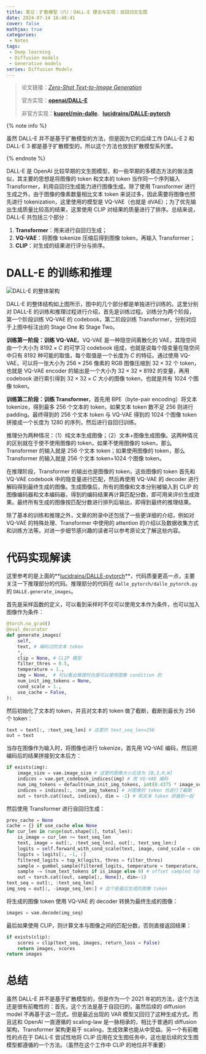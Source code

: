 ```yaml
---
title: 笔记｜扩散模型（六）：DALL-E 理论与实现｜自回归文生图
date: 2024-07-14 16:48:41
cover: false
mathjax: true
categories:
 - Notes
tags:
 - Deep learning
 - Diffusion models
 - Generative models
series: Diffusion Models
---
```


> 论文链接：*[Zero-Shot Text-to-Image Generation](https://arxiv.org/abs/2102.12092)*
>
> 官方实现：**[openai/DALL-E](https://github.com/openai/DALL-E)**
>
> 非官方实现：**[kuprel/min-dalle](https://github.com/kuprel/min-dalle)**、**[lucidrains/DALLE-pytorch](https://github.com/lucidrains/DALLE-pytorch)**

{% note info %}

虽然 DALL-E 并不是基于扩散模型的方法，但是因为它的后续工作 DALL-E 2 和 DALL-E 3 都是基于扩散模型的，所以这个方法也放到扩散模型系列里。

{% endnote %}

DALL-E 是 OpenAI 比较早期的文生图模型，和一些早期的多模态方法的做法类似，其主要的思想是将图像的 token 和文本的 token 当作同一个序列输入 Transformer，利用自回归生成能力进行图像生成。除了使用 Transformer 进行生成之外，由于图像的像素数量相比文本 token 来说过多，因此需要将图像也预先进行 tokenization，这里使用的模型是 VQ-VAE（也就是 dVAE）；为了优先输出生成质量比较高的结果，这里使用 CLIP 对结果的质量进行了排序。总结来说，DALL-E 共包括三个部分：

1. **Transformer**：用来进行自回归生成；
2. **VQ-VAE**：将图像 tokenize 压缩后得到图像 token，再输入 Transformer；
3. **CLIP**：对生成的结果进行评分与排序。

# DALL-E 的训练和推理

![DALL-E 的整体架构](https://files.hoshinorubii.icu/blog/2024/07/14/dalle-framework.jpg)

DALL-E 的整体结构如上图所示，图中的几个部分都是单独进行训练的。这里分别对 DALL-E 的训练和推理过程进行介绍，首先是训练过程。训练分为两个阶段，第一个阶段训练 VQ-VAE 的 codebook，第二阶段训练 Transformer，分别对应于上图中标注出的 Stage One 和 Stage Two。

**训练第一阶段：训练 VQ-VAE**。VQ-VAE 是一种隐空间离散化的 VAE，其隐空间由一个大小为 $8192\times C$ 的可学习 codebook 组成，也就是说每个隐变量在隐空间中只有 8192 种可能的取值，每个取值是一个长度为 $C$ 的特征。通过使用 VQ-VAE，可以将一张大小为 $256\times256$ 像素的 RGB 图像压缩到 $32\times32$ 个 token，也就是 VQ-VAE encoder 的输出是一个大小为 $32\times32\times8192$ 的变量，再用 codebook 进行索引得到 $32\times32\times C$ 大小的图像 token，也就是共有 1024 个图像 token。 

**训练第二阶段：训练 Transformer**。首先用 BPE（byte-pair encoding）将文本 tokenize，得到最多 256 个文本的 token，如果文本 token 数不足 256 则进行 padding。最终得到的 256 个文本 token 与 VQ-VAE 得到的 1024 个图像 token 拼接成一个长度为 1280 的序列，然后进行自回归训练。

推理分为两种情况：（1）纯文本生成图像；（2）文本+图像生成图像。这两种情况的区别就在于使不使用图像的 token，如果不使用图像的 token，那么 Transformer 的输入就是 256 个文本 token；如果使用图像的 token，那么 Transformer 的输入就是 256 个文本 token+1024 个图像 token。

在推理阶段，Transformer 的输出也是图像的 token，这些图像的 token 首先和 VQ-VAE codebook 中的隐变量进行匹配，然后再使用 VQ-VAE 的 decoder 进行解码得到最终生成的图像。生成图像后，所有的图像和文本分别被输入到 CLIP 的图像编码器和文本编码器，得到的编码结果再计算匹配分数，即可用来评价生成效果。最终所有生成的图像按匹配分数进行排列后输出，即得到最终的推理结果。

除了基本的训练和推理之外，文章的附录中还包括了一些更详细的介绍，例如对 VQ-VAE 的特殊处理、Transformer 中使用的 attention 的介绍以及数据收集方式和训练方法等。对进一步细节感兴趣的读者可以参考原论文了解这些内容。

# 代码实现解读

这里参考的是上面的**[lucidrains/DALLE-pytorch](https://github.com/lucidrains/DALLE-pytorch)**，代码质量更高一点，主要关注一下推理部分的代码。推理部分的代码在 `dalle_pytorch/dalle_pytorch.py` 的 `DALLE.generate_images`。

首先是采样函数的定义，可以看到采样时不仅可以使用文本作为条件，也可以加入图像作为条件：

```python
@torch.no_grad()
@eval_decorator
def generate_images(
    self,
    text, # 编码过的文本 token
    *,
    clip = None, # CLIP 模型
    filter_thres = 0.5,
    temperature = 1.,
    img = None,  # 可以看出推理时也是可以使用图像 condition 的
    num_init_img_tokens = None,
    cond_scale = 1.,
    use_cache = False,
):
```

然后初始化了文本的 token，并且对文本的 token 做了截断，截断到最长为 256 个 token：

```python
text = text[:, :text_seq_len] # 这里的 text_seq_len=256
out = text
```

当存在图像作为输入时，将图像也进行 tokenize，首先用 VQ-VAE 编码，然后把编码后的结果拼接到文本后方：

```python
if exists(img):
    image_size = vae.image_size # 这里的图像大小应该为 [B,3,H,W]
    indices = vae.get_codebook_indices(img) # 用 VQ-VAE 编码
    num_img_tokens = default(num_init_img_tokens, int(0.4375 * image_seq_len)) # 这里的 0.4375 似乎是为了和 OpenAI 的配置对齐，后者使用了 14*32 个图像 token 作为采样条件
    indices = indices[:, :num_img_tokens] # 对图像的 token 也进行了截断
    out = torch.cat((out, indices), dim = -1) # 和文本 token 拼接到一起
```

然后使用 Transformer 进行自回归生成：

```python
prev_cache = None
cache = {} if use_cache else None
for cur_len in range(out.shape[1], total_len):
    is_image = cur_len >= text_seq_len
    text, image = out[:, :text_seq_len], out[:, text_seq_len:]
    logits = self.forward_with_cond_scale(text, image, cond_scale = cond_scale, cache = cache)
    logits = logits[:, -1, :]
    filtered_logits = top_k(logits, thres = filter_thres)
    sample = gumbel_sample(filtered_logits, temperature = temperature, dim = -1)
    sample -= (num_text_tokens if is_image else 0) # offset sampled token if it is an image token, since logit space is composed of text and then image tokens
    out = torch.cat((out, sample[:, None]), dim=-1)
text_seq = out[:, :text_seq_len]
img_seq = out[:, -image_seq_len:] # 这个是最后生成的图像 token
```

将生成的图像 token 使用 VQ-VAE 的 decoder 转换为最终生成的图像：

```python
images = vae.decode(img_seq)
```

最后如果使用 CLIP，则计算文本与图像之间的匹配分数，否则直接返回结果：

```python
if exists(clip):
    scores = clip(text_seq, images, return_loss = False)
    return images, scores
return images
```

# 总结

虽然 DALL-E 并不是基于扩散模型的，但是作为一个 2021 年初的方法，这个方法还是很有前瞻性的：首先，这个方法是基于自回归的，虽然后续的 diffusion model 不再基于这一范式，但是最近出现的 VAR 模型又回归了这种生成方式。而且这和 OpenAI 一直遵循的 scaling-law 是一脉相承的，相比于普通的 diffusion 架构，Transformer 架构更易于 scaling，生成效果也能从中受益。另一个有前瞻性的点在于 DALL-E 尝试性地将 CLIP 应用在文生图任务中，这也是后续的文生图模型都遵循的一个方法。（虽然在这个工作中 CLIP 的地位并不重要）